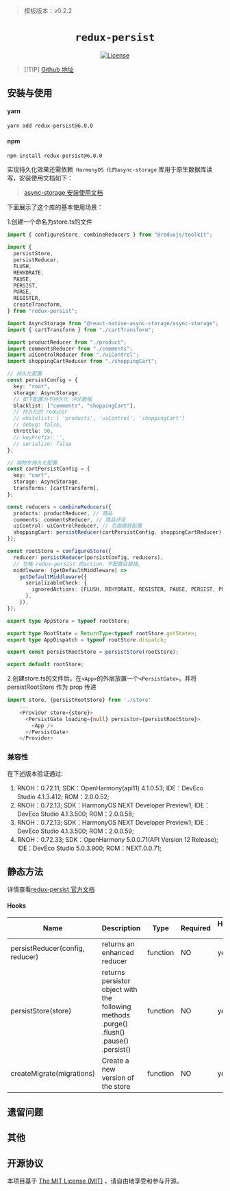 > 模板版本：v0.2.2

<p align="center">
  <h1 align="center"> <code>redux-persist</code> </h1>
</p>
<p align="center">
    <a href="https://github.com/rt2zz/redux-persist/blob/master/LICENSE">
        <img src="https://img.shields.io/badge/license-MIT-green.svg" alt="License" />
    </a>
</p>

> [!TIP] [Github 地址](https://github.com/rt2zz/redux-persist)

## 安装与使用

#### **yarn**

```bash
yarn add redux-persist@6.0.0
```

#### **npm**

```bash
npm install redux-persist@6.0.0
```

实现持久化效果还需依赖` HarmonyOS 化的async-storage` 库用于原生数据库读写，安装使用文档如下：

> [async-storage 安装使用文档](https://gitee.com/react-native-oh-library/usage-docs/blob/master/zh-cn/react-native-async-storage-async-storage.md)

<!-- tabs:end -->

下面展示了这个库的基本使用场景：

1.创建一个命名为store.ts的文件

```ts
import { configureStore, combineReducers } from "@reduxjs/toolkit";

import {
  persistStore,
  persistReducer,
  FLUSH,
  REHYDRATE,
  PAUSE,
  PERSIST,
  PURGE,
  REGISTER,
  createTransform,
} from "redux-persist";

import AsyncStorage from "@react-native-async-storage/async-storage";
import { cartTransform } from "./cartTransform";

import productReducer from "./product";
import commentsReducer from "./comments";
import uiControlReducer from "./uiControl";
import shoppingCartReducer from "./shoppingCart";

// 持久化配置
const persistConfig = {
  key: "root",
  storage: AsyncStorage,
  // 如下配置为不持久化 评论数据
  blacklist: ["comments", "shoppingCart"],
  // 持久化的 reducer
  // whitelist: [ 'products', 'uiControl', 'shoppingCart']
  // debug: false,
  throttle: 50,
  // keyPrefix: '',
  // serialize: false
};

// 购物车持久化配置
const cartPersistConfig = {
  key: "cart",
  storage: AsyncStorage,
  transforms: [cartTransform],
};

const reducers = combineReducers({
  products: productReducer, // 商品
  comments: commentsReducer, // 商品评论
  uiControl: uiControlReducer, // 页面跳转配置
  shoppingCart: persistReducer(cartPersistConfig, shoppingCartReducer), // 购物车数据
});

const rootStore = configureStore({
  reducer: persistReducer(persistConfig, reducers),
  // 忽略 redux-persist 的action，不配置会报错。
  middleware: (getDefaultMiddleware) =>
    getDefaultMiddleware({
      serializableCheck: {
        ignoredActions: [FLUSH, REHYDRATE, REGISTER, PAUSE, PERSIST, PURGE],
      },
    }),
});

export type AppStore = typeof rootStore;

export type RootState = ReturnType<typeof rootStore.getState>;
export type AppDispatch = typeof rootStore.dispatch;

export const persistRootStore = persistStore(rootStore);

export default rootStore;
```

2.创建store.ts的文件后，在<code>&lt;App&gt;</code>的外层放置一个<code>&lt;PersistGate&gt;</code>，并将 persistRootStore 作为 prop 传递

```ts
import store, {persistRootStore} from './store'
    ...
    <Provider store={store}>
      <PersistGate loading={null} persistor={persistRootStore}>
        <App />
      </PersistGate>
    </Provider>
```

### 兼容性

在下述版本验证通过:

1. RNOH：0.72.11;
   SDK：OpenHarmony(api11) 4.1.0.53;
   IDE：DevEco Studio 4.1.3.412;
   ROM：2.0.0.52;
2. RNOH：0.72.13;
   SDK：HarmonyOS NEXT Developer Preview1;
   IDE：DevEco Studio 4.1.3.500;
   ROM：2.0.0.58;
3. RNOH：0.72.13;
   SDK：HarmonyOS NEXT Developer Preview1;
   IDE：DevEco Studio 4.1.3.500;
   ROM：2.0.0.59;
4. RNOH：0.72.33; SDK：OpenHarmony 5.0.0.71(API Version 12 Release); IDE：DevEco Studio 5.0.3.900; ROM：NEXT.0.0.71;

## 静态方法

详情查看[redux-persist 官方文档](https://github.com/rt2zz/redux-persist/blob/master/README.md#api)

#### **Hooks**

| Name                            | Description                                                                               | Type     | Required | HarmonyOS Support |
| ------------------------------- | ----------------------------------------------------------------------------------------- | -------- | -------- | ----------------- |
| persistReducer(config, reducer) | returns an enhanced reducer                                                               | function | NO       | yes               |
| persistStore(store)             | returns persistor object with the following methods .purge() .flush() .pause() .persist() | function | NO       | yes               |
| createMigrate(migrations)       | Create a new version of the store                                                         | function | NO       | yes               |

## 遗留问题

## 其他

## 开源协议

本项目基于 [The MIT License (MIT)](https://github.com/rt2zz/redux-persist/blob/master/LICENSE) ，请自由地享受和参与开源。
